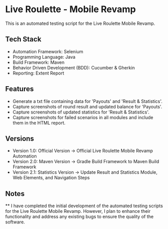# Live Roulette - Mobile Revamp

This is an automated testing script for the Live Roulette Mobile Revamp.

## Tech Stack
- Automation Framework: Selenium
- Programming Language: Java
- Build Framework: Maven
- Behavior Driven Development (BDD): Cucumber & Gherkin
- Reporting: Extent Report

## Features
- Generate a txt file containing data for 'Payouts' and 'Result & Statistics'.
- Capture screenshots of round result and updated balance for 'Payouts'.
- Capture screenshots of updated statistics for 'Result & Statistics'.
- Capture screenshots for failed scenarios in all modules and include them in the HTML report.

## Versions
- Version 1.0: Official Version -> Official Live Roulette Mobile Revamp Automation
- Version 2.0: Maven Version -> Gradle Build Framework to Maven Build Framework
- Version 2.1: Statistics Version -> Update Result and Statistics Module, Web Elements, and Navigation Steps

## Notes
** I have completed the initial development of the automated testing scripts for the Live Roulette Mobile Revamp.
However, I plan to enhance their functionality and address any existing bugs to ensure the quality of the software.
